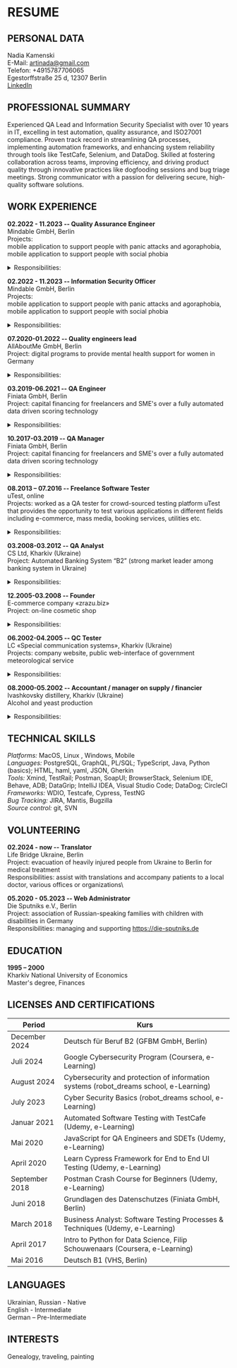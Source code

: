 # RESUME

## PERSONAL DATA
Nadia Kamenski\
E-Mail: artinada@gmail.com\
Telefon: +4915787706065\
Egestorffstraße 25 d, 12307 Berlin\
[LinkedIn](https://www.linkedin.com/in/nadia-kamenski-0749a323)

## PROFESSIONAL SUMMARY
Experienced QA Lead and Information Security Specialist with over 10 years in IT, excelling in test automation, quality assurance, and ISO27001 compliance. Proven track record in streamlining QA processes, implementing automation frameworks, and enhancing system reliability through tools like TestCafe, Selenium, and DataDog. Skilled at fostering collaboration across teams, improving efficiency, and driving product quality through innovative practices like dogfooding sessions and bug triage meetings. Strong communicator with a passion for delivering secure, high-quality software solutions.

## WORK EXPERIENCE
**02.2022 - 11.2023 -- Quality Assurance Engineer** \
Mindable GmbH, Berlin\
Projects: \
mobile application to support people with panic attacks and agoraphobia,\
mobile application to support people with  social phobia
<details>
<summary> Responsibilities: </summary>

  - Transitioning from using Notion to Jira for project management to improve tracking, reporting, and integration with development workflows; setting up appropriate workflows, epics, and labels. The migration was completed without data loss, and the team adopted Jira successfully within a month, benefiting from improved visibility and better sprint management.

  - Review and refine the backlog, ensuring all items were up-to-date, relevant, and prioritized according to business needs; conducted regular grooming sessions with stakeholders, clarified ambiguous requirements, removed obsolete tasks, and prioritized items and business impact criteria. The backlog became streamlined, with a 30% reduction in redundant items. 

  - I needed to clarify business needs for new features and ensure the development team had precise, actionable requirements; The requirements were delivered as clear user stories, reducing misunderstandings during development and cutting initial defect reports by 20%.

  - I needed to create comprehensive and detailed test cases to ensure all functionality outlined in the user stories was covered, including edge cases and acceptance criteria; analyzed each user story, clarified any ambiguous requirements with the Product Owner, and developed test cases covering positive, negative, and boundary scenarios. I ensured alignment with the acceptance criteria and shared the test cases with the team for feedback before execution. The detailed test cases improved defect detection by 40%, reduced rework during sprints, and ensured all features met user requirements upon release.

  - I was tasked with translating high-level business needs into user stories that aligned with the Agile process. The development cycle became more predictable.

  - Perform release testing to validate all functionalities across different devices; I executed test cases, tracked issues in Jira, and collaborated with developers to address critical defects quickly. The update was released on schedule with a 80% decrease in user-reported issues compared to the previous version.
</details>

**02.2022 - 11.2023 -- Information Security Officer**\
Mindable GmbH, Berlin\
Projects: \
mobile application to support people with panic attacks and agoraphobia,\
mobile application to support people with  social phobia
<details>
<summary> Responsibilities: </summary>

  - Preparing the organization for the ISO27001 certification reaudit, addressing previous findings and ensuring continuous compliance with the standard. I reviewed the findings from the initial audit, developed an action plan to resolve identified gaps, updated policies and procedures where needed, and conducted internal audits to validate compliance. The organization successfully passed the ISO27001 reaudit with no major findings, maintaining its certification and improving its overall information security maturity.

- I needed to create and implement a comprehensive set of information security policies, procedures, and guidelines tailored to the organization’s needs. I assessed the organization's current security posture, identified critical areas needing formal controls, and developed policies procedures and guidelines to safeguard the organization's information assets. The implementation provided a structured framework for ongoing risk management.

- Security requirements were often overlooked during process design, creating compliance risks and inefficiencies. I needed to ensure information security requirements were embedded into all key business processes without disrupting operations. I collaborated with department leads to identify security risks in existing processes, recommended mitigation measures, and established checkpoints in workflows to maintain compliance. Business processes became more resilient, and the organization improved compliance with security standards.

- I was responsible for conducting regular security audits and assessments to identify weaknesses and ensure controls were effective. I developed an audit schedule, created detailed assessment checklists, performed system and process reviews, and documented findings with actionable recommendations. The audits identified and resolved critical vulnerabilities.

- I was tasked with compiling and presenting comprehensive reports on security risks, incidents, and improvement efforts. I collected data from audits, incident logs feedback, prepared reports highlighting key risks and their business impact. I presented these findings in a clear, actionable format during leadership meetings. Senior management approved additional funding for security initiatives, enabling the implementation of advanced threat detection tools and improved risk management processes.
</details>

**07.2020-01.2022 -- Quality engineers lead**\
AllAboutMe GmbH, Berlin\
Project: digital programs to provide mental health support for women in Germany
<details>
<summary> Responsibilities: </summary>

  - I was responsible for analyzing high-level requirements and ensuring they were well-defined and testable; facilitated regular meetings with Product and Development teams to refine requirements, identify edge cases, and address ambiguities. This collaboration reduced requirement-related defects during development, streamlining the QA process

- I was responsible for improving the product team’s ability to create well-structured and testable user stories; conducted workshops on user story best practices, shared examples and templates to standardize the process. The quality of user stories improved significantly, reducing the need for clarification meetings by 30% and enabling smoother handoffs to the development and QA teams.

- I aimed to identify areas for improvement and implement solutions to enhance the team’s efficiency and output quality; introduced automated regression testing, optimized test case management, and implemented regular retrospectives to gather feedback from my team. QA productivity improved and the team consistently met sprint deadlines with fewer post-release issues

- I needed to establish a structured process to review, prioritize, and assign bugs for resolution in alignment with project timelines, introduced weekly bug triage meetings, bringing together developers, QA, and product stakeholders. I created a clear agenda, categorized bugs by severity and impact, and facilitated discussions to ensure consensus on priorities. The process improved bug resolution efficiency by 30%, reduced the backlog of unresolved issues, and enhanced collaboration between teams.

- As the lead, I was responsible for managing the team’s workload, resolving blockers, and fostering a collaborative environment; conducted one-on-one mentoring sessions, organized knowledge-sharing meetings, and ensured task distribution aligned with each team member's strengths. Team cohesion improved, and QA throughput increased by 25%, with team members gaining expertise in automation and exploratory testing.

- I was tasked with implementing a CI/CD pipeline for automated testing to accelerate the feedback loop; configured CircleCI pipelines to execute automated tests for every code push, ensuring early detection of defects.Test execution time reduced by 50%, and the pipeline became an integral part of the development process.

- I collaborated with another QA Engineer to implement the TestCafe-based E2E automation framework, contributed to designing test scenarios, creating reusable components, and debugging scripts. I also provided feedback on the framework’s structure and ensured alignment with the team’s testing strategy. The framework was successfully integrated into the QA process, achieving 80% coverage of critical workflows and reducing regression testing time by 50%

- I was responsible for analyzing test outcomes and delivering actionable reports to the team; reviewed test logs, categorized issues by severity, and created detailed reports highlighting root causes and recommended solutions

- I needed to review and standardize test documentation to ensure thorough coverage and alignment with requirements; introduced a peer review process for test scripts and documentation, providing constructive feedback to improve clarity and completeness. Test documentation quality improved significantly, and test execution consistency increased across the team.
</details>


**03.2019-06.2021 -- QA Engineer**\
Finiata GmbH, Berlin\
Project: capital financing for freelancers and SME's over a fully automated data driven scoring technology
<details>
<summary> Responsibilities: </summary> 

  - I was responsible for clarifying requirements and ensuring their testability, worked closely with Product and Development teams during planning sessions, identified potential gaps, and refined requirements to include clear acceptance criteria. This collaboration minimized requirement-related defects by 25% and streamlined the testing process.

- I collaborated with the team to create E2E tests using Java-based tools, ensuring comprehensive coverage of key features. I contributed by designing test scenarios, assisting with Selenium-based automation, and debugging scripts. I also provided feedback to refine and optimize test cases. The collaboration resulted in 90% coverage of critical workflows, detecting major defects early and enhancing the stability of releases

- I created and implemented a UI test automation framework using WDIO and Selenium, developed the framework from scratch, integrating it with CI/CD pipelines and creating reusable test modules for web application testing. The framework reduced manual testing time by 40% and ensured consistent test execution across environments

- I was tasked with creating a flexible and scalable framework to handle cross-platform automation. I implemented a TestCafe-based framework, established coding standards, and provided guidance to the team for writing maintainable test cases. The framework achieved 80% test coverage for critical flows and significantly reduced the release cycle time

- I needed to analyze test runs and provide actionable reports for the team and management, monitored test executions, categorized results by severity and functionality, and created detailed reports using visualizations and summaries. Reports enabled the team to prioritize defect resolution effectively, reducing the average defect fix time by 20%.

- I was tasked with reviewing and providing feedback on tests written in Cypress and Jest, I evaluated test cases for coverage, efficiency, and alignment with requirements, offering suggestions for optimization and identifying potential gaps. Code coverage increased by 15%, and the overall stability of integration tests improved, reducing regression defects.
</details>

**10.2017-03.2019 -- QA Manager**\
Finiata GmbH, Berlin\
Project: capital financing for freelancers and SME's over a fully automated data driven scoring technology
<details>
<summary> Responsibilities: </summary>

- I was responsible for analyzing requirements to ensure they were complete, clear, and testable; I worked closely with Product and Development teams during sprint planning, refined requirements, and provided input on edge cases and dependencies. This collaboration reduced requirement-related defects by 20% and ensured smoother development and testing cycles.

- I needed to evaluate test management tools and implement a suitable framework to streamline QA activities. I analyzed tools like TestRail, Zephyr, and others, selected TestRail as the most suitable option, and configured it to align with the team’s workflow. I also trained the team on its usage. The implementation improved test case organization, increased traceability, and reduced time spent on test management by 40%

- I was tasked with creating a test plan to ensure systematic testing of all application features and modules. I developed a detailed test plan outlining the scope, objectives, resources, and schedules for testing. I ensured the plan covered functional, integration, and regression tests. The test plan streamlined testing efforts, enabling the team to complete testing 20% faster while ensuring thorough coverage.

- I was responsible for setting up a monitoring solution to provide real-time alerts and visibility into production issues. I configured DataDog to monitor key application metrics and logs, set up custom dashboards to track error trends, and established alerting rules to notify the team of critical incidents. Monitoring reduced the average time to detect and respond to production issues by 50%, improving system reliability and user satisfaction.

- I aimed to enhance product quality by introducing dogfooding sessions where team members could test the product in real-world scenarios. I proposed the idea to leadership, organized cross-departmental dogfooding sessions, provided participants with test scenarios, and gathered feedback to identify improvement areas. The sessions uncovered critical usability issues and improved collaboration across teams, contributing to a more polished product prior to release.

- I needed to investigate reported issues and propose actionable solutions to resolve them. I analyzed logs and metrics from monitoring tools, identified root causes, and collaborated with developers to design and implement fixes. The resolution of critical errors improved system uptime by 15% and enhanced overall application stability.

- I was responsible for performing manual testing, both scripted and exploratory, to identify bugs and verify functionality. I executed detailed test cases, performed exploratory testing to uncover edge-case scenarios, and documented all findings in the bug-tracking system. My testing efforts identified 85% of critical defects before production, reducing post-release issues significantly.
</details>


**08.2013 – 07.2016 -- Freelance Software Tester**\
uTest, online\
Projects: worked as a QA tester for crowd-sourced testing platform uTest that provides the opportunity to test  various applications in different fields including e-commerce, mass media, booking services, utilities etc.
<details>
<summary> Responsibilities: </summary>

- I was responsible for performing various types of manual testing, including functional, GUI, regression, usability, and ad-hoc testing, to identify potential issues and ensure a seamless user experience. I meticulously executed test scenarios, conducted exploratory testing for edge cases, and validated application behavior across different devices and platforms. My efforts ensured that 95% of critical defects were identified and resolved prior to production, significantly improving the user experience and reducing post-release support issues.

- I was responsible for creating new test cases for application features and maintaining existing ones to reflect updates and changes. I authored detailed, reusable test cases with clear steps and expected outcomes, ensuring alignment with requirements. This effort improved the clarity and consistency of testing, reducing test preparation time by 30% and enhancing overall test coverage.

- I was tasked with reporting bugs effectively, providing detailed information to enable efficient debugging and resolution. I documented issues in the bug-tracking system with comprehensive descriptions, steps to reproduce, screenshots, and environment details. High-quality bug reports reduced the average resolution time by 25%, accelerating development cycles and improving team collaboration
</details>


**03.2008-03.2012 -- QA Analyst**\
CS Ltd, Kharkiv (Ukraine)\
Project: Automated Banking System “B2” (strong market leader among banking system in Ukraine)
<details>
<summary> Responsibilities: </summary>

  - I was responsible for planning testing activities to streamline QA efforts and ensure all aspects of the application were thoroughly tested. I developed detailed test schedules, identified key testing milestones, and allocated resources effectively to meet deadlines. Testing timelines were consistently met, reducing delays in the release cycle and ensuring higher product quality.

- I needed to gather and analyze requirements to ensure they were complete and testable. I collaborated with stakeholders to clarify business needs, documented requirements, and translated them into actionable testing objectives. Improved requirement clarity reduced requirement-related defects by 20%, enabling more efficient development and testing.

- I was responsible for creating detailed test cases for the automation needs. I authored test cases that covered edge cases, usability, and functionality scenarios. This effort increased test coverage by 30% and improved the accuracy of defect identification during testing.

- I was responsible for configuring environments and preparing test data to support testing activities. I created reusable test data sets, and documented the configurations for consistency. Test execution reliability improved significantly, reducing environment-related issues by 40%.

- I was tasked with executing GUI, functionality, and regression tests against new releases. I systematically conducted tests, documented results, and provided timely feedback to the development team on any issues found. My testing efforts helped ensure defect-free releases, improving customer satisfaction and reducing post-release issues.

- I was responsible for analyzing failures, making them reproducible, and reporting them effectively; I meticulously investigated issues, documented steps to reproduce, and provided detailed reports with screenshots and environment details. High-quality bug reports accelerated defect resolution by 30%, ensuring smoother development cycles.

- I collaborated with the automation team to create and execute Selenium scripts, assisted in writing reusable scripts, debugging automation failures, and validating test results for critical workflows. Automated test coverage increased by 25%, reducing manual testing efforts and improving release efficiency.
</details>


**12.2005-03.2008 -- Founder**\
E-commerce company «zrazu.biz» \
Project: on-line cosmetic shop
<details>
<summary> Responsibilities: </summary>

  - Worked on functional requirements for the website; 

- Executed acceptance and usability testing; 

- Carried out routine site maintenance, SEO; 

- Analyzed market trends through research;  

- Research for wholesale customers through cold calls, sending emails, face to face meetings. 
</details>

**06.2002-04.2005 -- QC Tester**\
LC «Special communication systems», Kharkiv (Ukraine)\
Projects: company website, public web-interface of government meteorological service
<details>
<summary> Responsibilities: </summary>

  - Performed functional and usability testing web application; 

- Participated in testing desktop applications; 

- Developed web-pages markup.
</details>

**08.2000-05.2002 -- Accountant / manager on supply / financier**\
Ivashkovsky distillery, Kharkiv (Ukraine)\
Alcohol and yeast production
<details>
<summary> Responsibilities: </summary>

  - Researched of the market of raw material in regions of Ukraine, analysis of offers; carrying out of negotiations  with suppliers;  

- Worked with multiple accountant and marketing applications; 

- Created reports, charts and presentations. 
</details>

## TECHNICAL SKILLS 
_Platforms:_ 		MacOS, Linux , Windows, Mobile\
_Languages:_		PostgreSQL, GraphQL, PL/SQL; TypeScript, Java, Python (basics); HTML, haml, yaml,  JSON, Gherkin\
_Tools:_ 		Xmind, TestRail; Postman, SoapUI; BrowserStack, Selenium IDE, Behave, ADB; 		DataGrip;  IntelliJ IDEA, Visual Studio Code; DataDog; CircleCI\
_Frameworks:_ 		WDIO, Testcafe, Cypress, TestNG \
_Bug Tracking:_ 		JIRA, Mantis, Bugzilla \
_Source control:_ 		git, SVN

## VOLUNTEERING
**02.2024 - now -- Translator**\
Life Bridge Ukraine, Berlin\
Project: evacuation of heavily injured people from Ukraine to Berlin for medical treatment\
Responsibilities: assist with translations and  accompany patients to a local doctor, various offices or organizations\

**05.2020 - 05.2023 -- Web Administrator**\
Die Sputniks e.V., Berlin\
Project: association of Russian-speaking families with children with disabilities in Germany\
Responsibilities: managing and supporting https://die-sputniks.de

## EDUCATION 
**1995 – 2000**\
Kharkiv National University of Economics\
Master's degree, Finances

## LICENSES AND CERTIFICATIONS 

| Period  | Kurs |
| ------------- | ------------- |
| December 2024  | Deutsch für Beruf B2 (GFBM GmbH, Berlin)  |
| Juli 2024  | Google Cybersecurity Program (Coursera, e-Learning)  |
| August 2024 | Cybersecurity and protection of information systems (robot_dreams school, e-Learning) |		
| July 2023 | Cyber Security Basics (robot_dreams school, e-Learning) |			
| Januar 2021 | Automated Software Testing with TestCafe (Udemy, e-Learning) |		 
| Mai 2020 | JavaScript for QA Engineers and SDETs (Udemy, e-Learning) |
| April 2020 | Learn Cypress Framework for End to End UI Testing (Udemy, e-Learning)  |
| September 2018 | Postman Crash Course for Beginners (Udemy, e-Learning) |	
| Juni 2018 | Grundlagen des Datenschutzes (Finiata GmbH, Berlin) |			
| March 2018 | Business Analyst: Software Testing Processes & Techniques (Udemy, e-Learning) |
| April 2017 | Intro to Python for Data Science, Filip Schouwenaars (Coursera, e-Learning) |
| Mai 2016 | Deutsch B1 (VHS, Berlin) |		

## LANGUAGES 
Ukrainian, Russian - Native \
English - Intermediate \
German – Pre-Intermediate 

## INTERESTS 
Genealogy, traveling, painting
